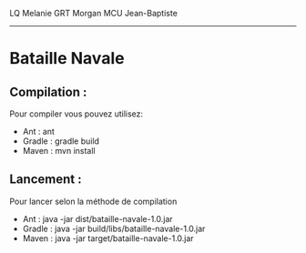 LQ Melanie
GRT Morgan
MCU Jean-Baptiste

****************************************

# Bataille Navale

## Compilation :

Pour compiler vous pouvez utilisez:
- Ant : ant
- Gradle : gradle build
- Maven : mvn install

## Lancement :

Pour lancer selon la méthode de compilation
- Ant : java -jar dist/bataille-navale-1.0.jar
- Gradle : java -jar build/libs/bataille-navale-1.0.jar
- Maven : java -jar target/bataille-navale-1.0.jar